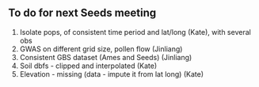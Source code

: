 ## To do for next Seeds meeting

1. Isolate pops, of consistent time period and lat/long (Kate), with several obs
2. GWAS on different grid size, pollen flow (Jinliang)
3. Consistent GBS dataset (Ames and Seeds) (Jinliang)
4. Soil dbfs - clipped and interpolated (Kate)
5. Elevation - missing (data - impute it from lat long) (Kate)
